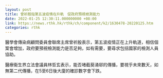 ```yaml
---
layout: post
title: 曾祈殷指第五波疫情在升軌　促政府預視檢測能力
date: 2022-01-25 12:30:11.000000000 +08:00
link: https://news.rthk.hk/rthk/ch/component/k2/1630478-20220125.htm
categories: rthk
---
```


醫學會傳染病顧問委員會聯席主席曾祈殷表示，第五波疫情正在上升軌道，相信個案會增加，政府要預視檢測能力是否足夠，如有需要，要尋求包括國家的檢測人員協助。

醫療衞生界立法會議員林哲玄表示，能否堵截葵涌邨的傳播，要視乎未來數天，如無第二代傳播，在5至6日後大廈的確診數字會下跌。

　
